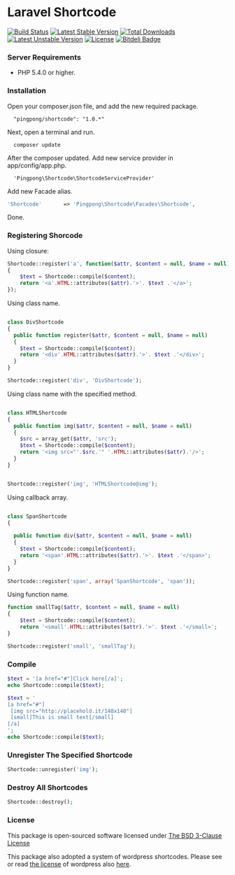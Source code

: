 Laravel Shortcode
=========

[![Build Status](https://travis-ci.org/pingpong-labs/shortcode.svg?branch=master)](https://travis-ci.org/pingpong-labs/shortcode)
[![Latest Stable Version](https://poser.pugx.org/pingpong/shortcode/v/stable.png)](https://packagist.org/packages/pingpong/shortcode) [![Total Downloads](https://poser.pugx.org/pingpong/shortcode/downloads.png)](https://packagist.org/packages/pingpong/shortcode) [![Latest Unstable Version](https://poser.pugx.org/pingpong/shortcode/v/unstable.png)](https://packagist.org/packages/pingpong/shortcode) [![License](https://poser.pugx.org/pingpong/shortcode/license.png)](https://packagist.org/packages/pingpong/shortcode)
[![Bitdeli Badge](https://d2weczhvl823v0.cloudfront.net/pingpong-labs/shortcode/trend.png)](https://bitdeli.com/free "Bitdeli Badge")

### Server Requirements

- PHP 5.4.0 or higher.

### Installation
Open your composer.json file, and add the new required package.

```
  "pingpong/shortcode": "1.0.*" 
```

Next, open a terminal and run.

```
  composer update 
```

After the composer updated. Add new service provider in app/config/app.php.

```
  'Pingpong\Shortcode\ShortcodeServiceProvider'
```

Add new Facade alias.
```php
'Shortcode'       => 'Pingpong\Shortcode\Facades\Shortcode',
```

Done.

### Registering Shorcode

Using closure:
```php
Shortcode::register('a', function($attr, $content = null, $name = null)
{
	$text = Shortcode::compile($content);
	return '<a'.HTML::attributes($attr).'>'. $text .'</a>';
});
```

Using class name.
```php

class DivShortcode
{
  public function register($attr, $content = null, $name = null)
  {
  	$text = Shortcode::compile($content);
  	return '<div'.HTML::attributes($attr).'>'. $text .'</div>';
  }
}

Shortcode::register('div', 'DivShortcode');
```

Using class name with the specified method.
```php

class HTMLShortcode
{
  public function img($attr, $content = null, $name = null)
  {
    $src = array_get($attr, 'src');
  	$text = Shortcode::compile($content);
  	return '<img src="'.$src.'" '.HTML::attributes($attr).'/>';
  }
}


Shortcode::register('img', 'HTMLShortcode@img');
```

Using callback array.
```php

class SpanShortcode
{
  
  public function div($attr, $content = null, $name = null)
  {
  	$text = Shortcode::compile($content);
  	return '<span'.HTML::attributes($attr).'>'. $text .'</span>';
  }
}

Shortcode::register('span', array('SpanShortcode', 'span'));
```

Using function name.
```php
function smallTag($attr, $content = null, $name = null)
{
	$text = Shortcode::compile($content);
	return '<small'.HTML::attributes($attr).'>'. $text .'</small>';
}

Shortcode::register('small', 'smallTag');
```

### Compile

```php
$text = '[a href="#"]Click here[/a]';
echo Shortcode::compile($text);

$text = '
[a href="#"]
 [img src="http://placehold.it/140x140"]
 [small]This is small text[/small]
[/a]
';
echo Shortcode::compile($text);
```

### Unregister The Specified Shortcode

```php
Shortcode::unregister('img');
```

### Destroy All Shortcodes

```php
Shortcode::destroy();
```

### License

This package is open-sourced software licensed under [The BSD 3-Clause License](http://opensource.org/licenses/BSD-3-Clause)

This package also adopted a system of wordpress shortcodes. Please see or read [the license](http://wordpress.org/about/license/) of wordpress also [here](http://codex.wordpress.org/License).